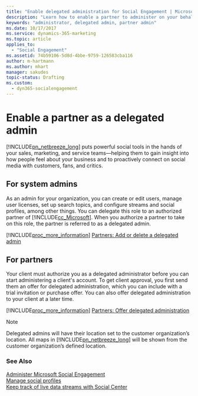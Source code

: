 ```yaml
---
title: "Enable delegated administration for Social Engagement | Microsoft Docs"
description: "Learn how to enable a partner to administer on your behalf and how to request delegated administration."
keywords: "administrator, delegated admin, partner admin"
ms.date: 10/17/2017
ms.service: dynamics-365-marketing
ms.topic: article
applies_to:
  - "Social Engagement"
ms.assetid: 74b59106-5d8d-4bbe-9759-126583cba116
author: m-hartmann
ms.author: mhart
manager: sakudes
topic-status: Drafting
ms.custom:
  - dyn365-socialengagement
---
```


# Enable a partner as a delegated admin
[!INCLUDE[pn_netbreeze_long](../includes/pn-social-engagement-long.md)] puts powerful social tools in the hands of your sales, marketing, and service teams—helping them to gain insight into how people feel about your business and to proactively connect on social media with customers, fans, and critics.  
  
## For system admins  
As an admin for your organization, you can create or edit users, manage user licenses, set up search topics, and configure streams and social profiles, among other things. You can delegate this role to an authorized partner of [!INCLUDE[cc_Microsoft](../includes/cc-microsoft.md)]. When you authorize a partner to take on this role, the partner is referred to as a delegated admin.  
  
[!INCLUDE[proc_more_information](../includes/proc-more-information.md)] [Partners: Add or delete a delegated admin](http://go.microsoft.com/fwlink/p/?LinkID=616234)  
  
## For partners  
Your client must authorize you as a delegated administrator before you can start administering a client's account. To get client approval, you first send them an offer for delegated administration, which you can include with a trial invitation or purchase offer. You can also offer delegated administration to your client at a later time.  
  
[!INCLUDE[proc_more_information](../includes/proc-more-information.md)] [Partners: Offer delegated administration](http://go.microsoft.com/fwlink/p/?LinkId=616235)  
  
> [!NOTE]
>  Delegated admins will have their location set to the customer organization’s location. All maps in [!INCLUDE[pn_netbreeze_long](../includes/pn-social-engagement-long.md)] will be shown from the customer organization’s defined location.  
  
### See Also  
[Administer Microsoft Social Engagement](administer-microsoft-social-engagement.md)   
[Manage social profiles](manage-social-profiles.md)   
[Keep track of live data streams with Social Center](social-center.md)

 
